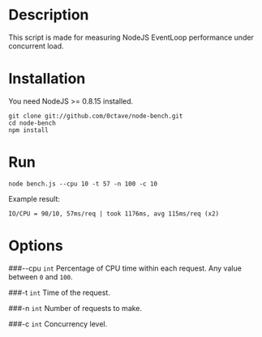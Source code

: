 # Description

This script is made for measuring NodeJS EventLoop performance under concurrent load.

# Installation

You need NodeJS >= 0.8.15 installed.

	git clone git://github.com/0ctave/node-bench.git
	cd node-bench
	npm install

# Run

	node bench.js --cpu 10 -t 57 -n 100 -c 10
	
Example result:

	IO/CPU = 90/10, 57ms/req | took 1176ms, avg 115ms/req (x2)

# Options

###--cpu `int`
Percentage of CPU time within each request. Any value between `0` and `100`.

###-t `int`
Time of the request. 

###-n `int`
Number of requests to make.

###-c `int`
Concurrency level.
